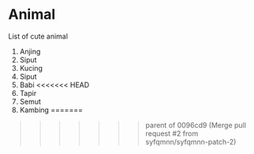 # Animal
List of cute animal

1. Anjing
2. Siput
3. Kucing
5. Siput
6. Babi
<<<<<<< HEAD
7. Tapir
8. Semut
9. Kambing
=======
>>>>>>> parent of 0096cd9 (Merge pull request #2 from syfqmnn/syfqmnn-patch-2)
